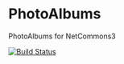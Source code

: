 # PhotoAlbums
PhotoAlbums for NetCommons3

[![Build Status](https://travis-ci.org/NetCommons3/PhotoAlbums.svg?branch=master)](https://travis-ci.org/NetCommons3/PhotoAlbums)